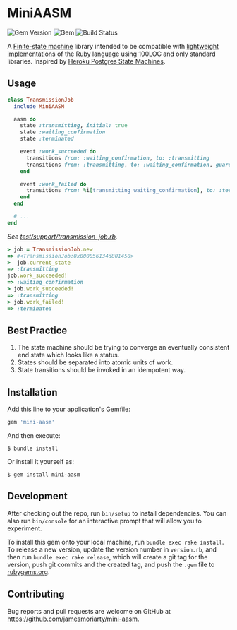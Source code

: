 # MiniAASM

![Gem Version][3] ![Gem][1] ![Build Status][2]

A [Finite-state machine](https://en.wikipedia.org/wiki/Finite-state_machine) library intended to be compatible with [lightweight implementations](https://github.com/mruby/mruby) of the Ruby language using 100LOC and only standard libraries. Inspired by [Heroku Postgres State Machines](https://www.citusdata.com/blog/2016/08/12/state-machines-to-run-databases/).

## Usage

```ruby
class TransmissionJob
  include MiniAASM

  aasm do
    state :transmitting, initial: true
    state :waiting_confirmation
    state :terminated

    event :work_succeeded do
      transitions from: :waiting_confirmation, to: :transmitting
      transitions from: :transmitting, to: :waiting_confirmation, guard: %i[hold?]
    end

    event :work_failed do
      transitions from: %i[transmitting waiting_confirmation], to: :terminated
    end
  end

  # ...
end
```

_See [test/support/transmission_job.rb](test/support/transmission_job.rb)._

```ruby
> job = TransmissionJob.new
=> #<TransmissionJob:0x000056134d801450>
>  job.current_state
=> :transmitting
job.work_succeeded!
=> :waiting_confirmation
> job.work_succeeded!
=> :transmitting
> job.work_failed!
=> :terminated
```

## Best Practice

1. The state machine should be trying to converge an eventually consistent end state which looks like a status.
2. States should be separated into atomic units of work.
3. State transitions should be invoked in an idempotent way.
  
## Installation

Add this line to your application's Gemfile:

```ruby
gem 'mini-aasm'
```

And then execute:

    $ bundle install

Or install it yourself as:

    $ gem install mini-aasm

## Development

After checking out the repo, run `bin/setup` to install dependencies. You can also run `bin/console` for an interactive prompt that will allow you to experiment.

To install this gem onto your local machine, run `bundle exec rake install`. To release a new version, update the version number in `version.rb`, and then run `bundle exec rake release`, which will create a git tag for the version, push git commits and the created tag, and push the `.gem` file to [rubygems.org](https://rubygems.org).

## Contributing

Bug reports and pull requests are welcome on GitHub at https://github.com/jamesmoriarty/mini-aasm.

[1]: https://img.shields.io/gem/dt/mini-aasm
[2]: https://github.com/jamesmoriarty/mini-aasm/workflows/Continuous%20Integration/badge.svg?branch=main
[3]: https://img.shields.io/gem/v/mini-aasm
